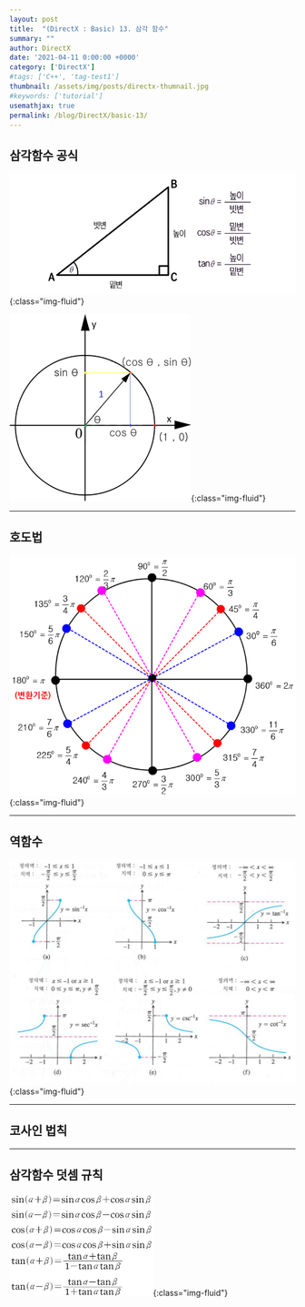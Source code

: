 ```yaml
---
layout: post
title:  "(DirectX : Basic) 13. 삼각 함수"
summary: ""
author: DirectX
date: '2021-04-11 0:00:00 +0000'
category: ['DirectX']
#tags: ['C++', 'tag-test1']
thumbnail: /assets/img/posts/directx-thumnail.jpg
#keywords: ['tutorial']
usemathjax: true
permalink: /blog/DirectX/basic-13/
---
```


## 삼각함수 공식

![](/assets/img/posts/directx/basic-13-1.png){:class="img-fluid"}

![](/assets/img/posts/directx/basic-13-2.png){:class="img-fluid"}

---

## 호도법

![](/assets/img/posts/directx/basic-13-4.png){:class="img-fluid"}

---

## 역함수

![](/assets/img/posts/directx/basic-13-5.png){:class="img-fluid"}

---

## 코사인 법칙



---

## 삼각함수 덧셈 규칙

![](/assets/img/posts/directx/basic-13-7.png){:class="img-fluid"}